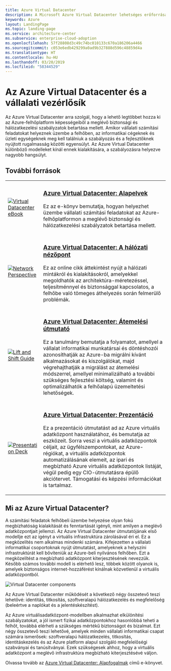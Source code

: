 ```yaml
---
title: Azure Virtual Datacenter
description: A Microsoft Azure Virtual Datacenter lehetséges erőforrásai
keywords: Azure
layout: LandingPage
ms.topic: landing-page
ms.service: architecture-center
ms.subservice: enterprise-cloud-adoption
ms.openlocfilehash: 57f28808d3c49c74bc010133c670a186206a4466
ms.sourcegitcommit: c053e6edb429299a0ad9b327888d596c48859d4a
ms.translationtype: HT
ms.contentlocale: hu-HU
ms.lasthandoff: 03/20/2019
ms.locfileid: "58344529"
---
```

# <a name="azure-virtual-datacenter-and-the-enterprise-control-plane"></a>Az Azure Virtual Datacenter és a vállalati vezérlősík

Az Azure Virtual Datacenter arra szolgál, hogy a lehető legtöbbet hozza ki az Azure-felhőplatform képességeiből a meglévő biztonsági és hálózatkezelési szabályzatok betartása mellett. Amikor vállalati számítási feladatokat helyeznek üzembe a felhőben, az informatikai cégeknek és üzleti egységeknek meg kell találniuk a szabályozás és a fejlesztőknek nyújtott rugalmasság közötti egyensúlyt. Az Azure Virtual Datacenter különböző modelleket kínál ennek kialakítására, a szabályozásra helyezve nagyobb hangsúlyt.
 
## <a name="resources"></a>További források
<table>
<tr>
    <td style="width: 64px; vertical-align: middle;"><a href="https://aka.ms/VDC/Concepts"><img src="../_images/virtual-datacenter.svg" alt="Virtual Datacenter eBook" /></a></td>
    <td>
        <h3><a href="https://aka.ms/VDC/Concepts">Azure Virtual Datacenter: Alapelvek</a></h3>
        <p>Ez az e-könyv bemutatja, hogyan helyezhet üzembe vállalati számítási feladatokat az Azure-felhőplatformon a meglévő biztonsági és hálózatkezelési szabályzatok betartása mellett.</p>
    </td>
</tr>
<tr>
    <td style="width: 64px; vertical-align: middle;"><a href="/azure/networking/networking-virtual-datacenter"><img src="./images/vdc-network.png" alt="Network Perspective" /></a></td>
    <td>
        <h3><a href="networking-virtual-datacenter.md">Azure Virtual Datacenter: A hálózati nézőpont</a></h3>
        <p>Ez az online cikk áttekintést nyújt a hálózati mintákról és kialakításokról, amelyekkel megoldhatók az architektúra-méretezéssel, teljesítménnyel és biztonsággal kapcsolatos, a felhőbe való tömeges áthelyezés során felmerülő problémák.</p>
    </td>
</tr>
<tr>
    <td style="width: 64px; vertical-align: middle;"><a href="https://aka.ms/VDC/Lift"><img src="./images/vdc-lift-and-shift.png" alt="Lift and Shift Guide" /></a></td>
    <td>
        <h3><a href="https://aka.ms/VDC/Lift">Azure Virtual Datacenter: Átemelési útmutató </a></h3>
        <p>Ez a tanulmány bemutatja a folyamatot, amellyel a vállalat informatikai munkatársai és döntéshozói azonosíthatják az Azure-ba migrálni kívánt alkalmazásokat és kiszolgálókat, majd végrehajthatják a migrálást az átemelési módszerrel, amellyel minimalizálható a további szükséges fejlesztési költség, valamint és optimalizálhatók a felhőalapú üzemeltetési lehetőségek.</p>
    </td>
</tr>
<tr>
    <td style="width: 64px; vertical-align: middle;"><a href="https://aka.ms/VDC/Deck"><img src="./images/vdc-deck.png" alt="Presentation Deck" /></a></td>
    <td>
        <h3><a href="https://aka.ms/VDC/Deck">Azure Virtual Datacenter: Prezentáció </a></h3>
        <p>Ez a prezentáció útmutatást ad az Azure virtuális adatközpont használatához, és bemutatja az eszközeit. Sorra veszi a virtuális adatközpontok céljait, az ügyfélszempontokat, az Azure-régiókat, a virtuális adatközpontok automatizálásának elemeit, az ipari és megbízható Azure virtuális adatközpontok listáját, végül pedig egy CIO-útmutatásra épülő akciótervet. Támogatási és képzési információkat is tartalmaz.</p>
    </td>
</tr>
</table>

## <a name="what-is-the-azure-virtual-datacenter"></a>Mi az Azure Virtual Datacenter?

A számítási feladatok felhőbeli üzembe helyezése olyan fokú megbízhatóság kialakítását és fenntartását igényli, mint amilyen a meglévő adatközpontjait jellemzi. Az Azure Virtual Datacenter útmutatójának első modellje ezt az igényt a virtuális infrastruktúra zárolásával éri el. Ez a megközelítés nem alkalmas mindenki számára. Kifejezetten a vállalati informatikai csoportoknak nyújt útmutatást, amelyeknek a helyszíni infrastruktúrát kell bővíteniük az Azure-beli nyilvános felhőben. Ezt a megközelítést a megbízható adatközpont kiterjesztésének nevezzük. Később számos további modell is elérhető lesz, többek között olyanok is, amelyek biztonságos internet-hozzáférést kínálnak közvetlenül a virtuális adatközpontból.

<img src="./images/vdc-components.svg" alt="Virtual Datacenter components" style="max-width:700px;"/>

Az Azure Virtual Datacenter működését a következő négy összetevő teszi lehetővé: identitás, titkosítás, szoftveralapú hálózatkezelés és megfelelőség (beleértve a naplókat és a jelentéskészítést).

Az Azure virtuálisadatközpont-modellben alkalmazhat elkülönítési szabályzatokat, a jól ismert fizikai adatközpontokhoz hasonlóbbá teheti a felhőt, továbbá elérheti a szükséges mértékű biztonságot és bizalmat. Ezt négy összetevő teszi lehetővé, amelyek minden vállalati informatikai csapat számára ismerősek: szoftveralapú hálózatkezelés, titkosítás, identitáskezelés és az Azure platform alapul szolgáló megfelelőségi szabványai és tanúsítványai. Ezek szükségesek ahhoz, hogy a virtuális adatközpont a meglévő infrastruktúra megbízható kiterjesztésévé váljon.


Olvassa tovább az <a href="https://aka.ms/VDC/eBook">Azure Virtual Datacenter: Alapfogalmak</a> című e-könyvet.
